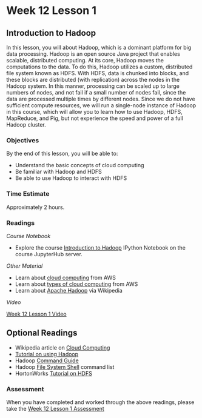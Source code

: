 # Week 12 Lesson 1 #

## Introduction to Hadoop ##

In this lesson, you will about Hadoop, which is a dominant platform for big data processing. Hadoop is an open source Java project that enables scalable, distributed computing. At its core, Hadoop moves the computations to the data. To do this,  Hadoop utilizes a custom, distributed file system known as HDFS. With HDFS, data is chunked into blocks, and these blocks are distributed (with replication) across the nodes in the Hadoop system. In this manner, processing can be scaled up to large numbers of nodes, and not fail if a small number of nodes fail, since the data are processed multiple times by different nodes. Since we do not have sufficient compute resources, we will run a single-node instance of Hadoop in this course, which will allow you to learn how to use Hadoop, HDFS, MapReduce, and Pig, but not experience the speed and power of a full Hadoop cluster.


### Objectives ###

By the end of this lesson, you will be able to:

- Understand the basic concepts of cloud computing
- Be familiar with Hadoop and HDFS
- Be able to use Hadoop to interact with HDFS

### Time Estimate ###

Approximately 2 hours.

### Readings ####

_Course Notebook_

- Explore the course [Introduction to Hadoop][l1nb] IPython Notebook on the course JupyterHub server.

_Other Material_

- Learn about [cloud computing][acc] from AWS
- Learn about [types of cloud computing][acct] from AWS
- Learn about [Apache Hadoop][wah] via Wikipedia

_Video_

[Week 12 Lesson 1 Video][lv]

## Optional Readings ##

- Wikipedia article on [Cloud Computing][wcc]
- [Tutorial on using Hadoop][th]
- Hadoop [Command Guide][hcg]
- Hadoop [File System Shell][hfss] command list
- HortonWorks [Tutorial on HDFS][hthdfs]


### Assessment ###

When you have completed and worked through the above readings, please take the [Week 12 Lesson 1 Assessment][la]

[l1nb]: ../notebooks/intro2hadoop.ipynb
[la]: https://learn.illinois.edu/mod/quiz/
[lv]: https://mediaspace.illinois.edu

[th]: http://www.tutorialspoint.com/hadoop/index.htm

[acc]: https://aws.amazon.com/what-is-cloud-computing/
[acct]: https://aws.amazon.com/types-of-cloud-computing/

[wcc]: https://en.wikipedia.org/wiki/Cloud_computing
[wah]: https://en.wikipedia.org/wiki/Apache_Hadoop

[hcg]: http://hadoop.apache.org/docs/current/hadoop-project-dist/hadoop-common/CommandsManual.html
[hfss]: http://hadoop.apache.org/docs/current/hadoop-project-dist/hadoop-common/FileSystemShell.html

[hthdfs]: http://hortonworks.com/hadoop-tutorial/using-commandline-manage-files-hdfs/
